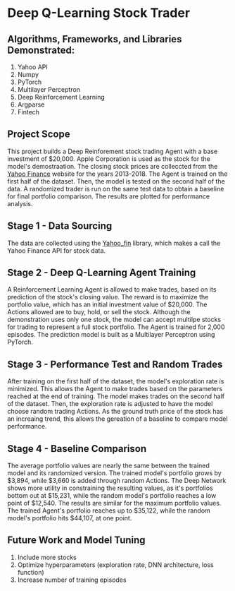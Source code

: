 Deep Q-Learning Stock Trader
============================

Algorithms, Frameworks, and Libraries Demonstrated:
---------------------------------------------------

1. Yahoo API
2. Numpy
3. PyTorch
4. Multilayer Perceptron
5. Deep Reinforcement Learning
6. Argparse
7. Fintech

Project Scope
-------------

This project builds a Deep Reinforement stock trading Agent with a base investment of $20,000. Apple Corporation is used as the stock for the model's demostraation. The closing stock prices are colleccted from the [Yahoo Finance](https://finance.yahoo.com/) website for the years 2013-2018. The Agent is trained on the first half of the dataset. Then, the model is tested on the second half of the data. A randomized trader is run on the same test data to obtain a baseline for final portfolio comparison. The results are plotted for performance analysis.

Stage 1 - Data Sourcing
-----------------------

The data are collected using the [Yahoo_fin](http://theautomatic.net/yahoo_fin-documentation/) library, which makes a call the Yahoo Finance API for stock data.

Stage 2 - Deep Q-Learning Agent Training
----------------------------------------

A Reinforcement Learning Agent is allowed to make trades, based on its prediction of the stock's closing value. The reward is to maximize the portfolio value, which has an initial investment value of $20,000. The Actions allowed are to buy, hold, or sell the stock. Although the demonstration uses only one stock, the model can accept multilpe stocks for trading to represent a full stock portfolio. The Agent is trained for 2,000 episodes. The prediction model is built as a Multilayer Perceptron using PyTorch.

Stage 3 - Performance Test and Random Trades
--------------------------------------------

After training on the first half of the dataset, the model's exploration rate is minimized. This allows the Agent to make trades based on the parameters reached at the end of training. The model makes trades on the second half of the dataset. Then, the exploration rate is adjusted to have the model choose random trading Actions. As the ground truth price of the stock has an increaing trend, this allows the gereation of a baseline to compare model performance.

Stage 4 - Baseline Comparison
-----------------------------

The average portfolio values are nearly the same between the trained model and its randomized version. The trained model's portfolio grows by $3,894, while $3,660 is added through random Actions. The Deep Network shows more utility in constraining the resulting values, as it's portfolios bottom out at $15,231, while the random model's portfolio reaches a low point of $12,540. The results are similar for the maximum portfolio values. The trained Agent's portfolio reaches up to $35,122, while the random model's portfolio hits $44,107, at one point.

Future Work and Model Tuning
----------------------------

1. Include more stocks
3. Optimize hyperparameters (exploration rate, DNN architecture, loss function)
4. Increase number of training episodes
